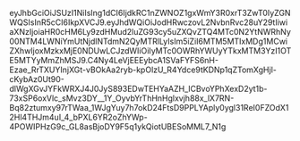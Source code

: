 eyJhbGciOiJSUzI1NiIsIng1dCI6IjdkRC1nZWNOZ1gxWmY3R0xrT3ZwT0IyZGNWQSIsInR5cCI6IkpXVCJ9.eyJhdWQiOiJodHRwczovL2NvbnRvc28uY29tIiwiaXNzIjoiaHR0cHM6Ly9zdHMud2luZG93cy5uZXQvZTQ4MTc0N2YtNWRhNy00NTM4LWNiYmUtNjdlNTdmN2QyMTRlLyIsIm5iZiI6MTM5MTIxMDg1MCwiZXhwIjoxMzkxMjE0NDUwLCJzdWIiOiIyMTc0OWRhYWUyYTkxMTM3YzI1OTE5MTYyMmZhMSJ9.C4Ny4LeVjEEEybcA1SVaFYFS6nH-Ezae_RrTXUYInjXGt-vBOkAa2ryb-kpOlzU_R4Ydce9tKDNp1qZTomXgHjl-cKybAz0Ut90-dlWgXGvJYFkWRXJ4J0JyS893EDwTEHYaAZH_lCBvoYPhXexD2yt1b-73xSP6oxVlc_sMvz3DY__1Y_OyvbYrThHnHglxvjh88x_lX7RN-Bq82ztumxy97rTWaa_1WJgYuy7h7okD24FtsD9PPLYAply0ygl31ReI0FZOdX12Hl4THJm4uI_4_bPXL6YR2oZhYWp-4POWIPHzG9c_GL8asBjoDY9F5q1ykQiotUBESoMML7_N1g
